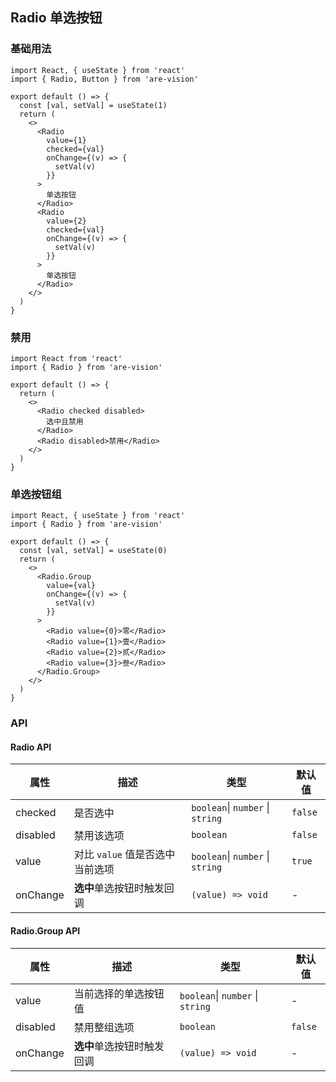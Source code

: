 ## Radio 单选按钮

### 基础用法

```tsx
import React, { useState } from 'react'
import { Radio, Button } from 'are-vision'

export default () => {
  const [val, setVal] = useState(1)
  return (
    <>
      <Radio
        value={1}
        checked={val}
        onChange={(v) => {
          setVal(v)
        }}
      >
        单选按钮
      </Radio>
      <Radio
        value={2}
        checked={val}
        onChange={(v) => {
          setVal(v)
        }}
      >
        单选按钮
      </Radio>
    </>
  )
}
```

### 禁用

```tsx
import React from 'react'
import { Radio } from 'are-vision'

export default () => {
  return (
    <>
      <Radio checked disabled>
        选中且禁用
      </Radio>
      <Radio disabled>禁用</Radio>
    </>
  )
}
```

### 单选按钮组

```tsx
import React, { useState } from 'react'
import { Radio } from 'are-vision'

export default () => {
  const [val, setVal] = useState(0)
  return (
    <>
      <Radio.Group
        value={val}
        onChange={(v) => {
          setVal(v)
        }}
      >
        <Radio value={0}>零</Radio>
        <Radio value={1}>壹</Radio>
        <Radio value={2}>贰</Radio>
        <Radio value={3}>叁</Radio>
      </Radio.Group>
    </>
  )
}
```

### API

#### Radio API

| 属性     | 描述                            | 类型                             | 默认值  |
| -------- | ------------------------------- | -------------------------------- | ------- |
| checked  | 是否选中                        | `boolean`\| `number` \| `string` | `false` |
| disabled | 禁用该选项                      | `boolean`                        | `false` |
| value    | 对比 `value` 值是否选中当前选项 | `boolean`\| `number` \| `string` | `true`  |
| onChange | **选中**单选按钮时触发回调      | `(value) => void`                | -       |

#### Radio.Group API

| 属性     | 描述                       | 类型                             | 默认值  |
| -------- | -------------------------- | -------------------------------- | ------- |
| value    | 当前选择的单选按钮值       | `boolean`\| `number` \| `string` | -       |
| disabled | 禁用整组选项               | `boolean`                        | `false` |
| onChange | **选中**单选按钮时触发回调 | `(value) => void`                | -       |
